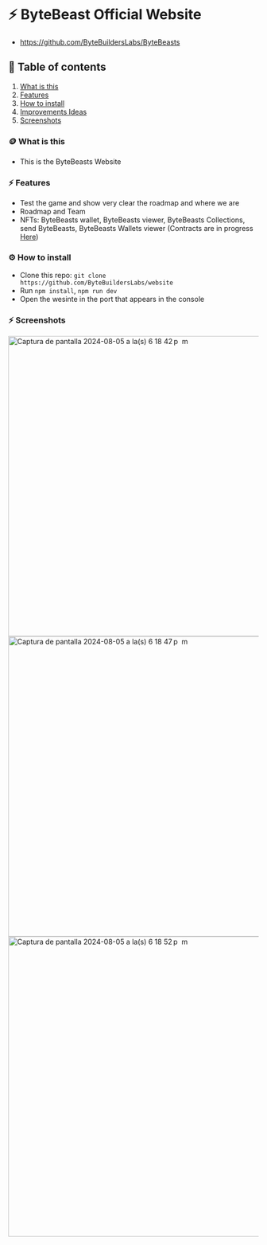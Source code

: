 # ⚡️ ByteBeast Official Website
- https://github.com/ByteBuildersLabs/ByteBeasts

## 🔮 Table of contents
1. [What is this](#-what-is-this)
2. [Features](#%EF%B8%8F-features)
3. [How to install](#%EF%B8%8F-how-to-install)
4. [Improvements Ideas](#-improvements-ideas)
5. [Screenshots](#%EF%B8%8F-screenshots)


### 🪙 What is this
- This is the ByteBeasts Website


### ⚡️ Features
- Test the game and show very clear the roadmap and where we are
- Roadmap and Team
- NFTs: ByteBeasts wallet, ByteBeasts viewer, ByteBeasts Collections, send ByteBeasts, ByteBeasts Wallets viewer (Contracts are in progress [Here](https://github.com/ByteBuildersLabs/Contracts))

### ⚙️ How to install
- Clone this repo: `git clone https://github.com/ByteBuildersLabs/website`
- Run `npm install`, `npm run dev`
- Open the wesinte in the port that appears in the console

### ⚡️ Screenshots

<img width="603" alt="Captura de pantalla 2024-08-05 a la(s) 6 18 42 p  m" src="https://github.com/user-attachments/assets/5014a542-f1ae-48ee-a358-95e5e0aa1e32">

<img width="603" alt="Captura de pantalla 2024-08-05 a la(s) 6 18 47 p  m" src="https://github.com/user-attachments/assets/475897cc-8268-4762-b3cd-e76ef7b2b430">

<img width="603" alt="Captura de pantalla 2024-08-05 a la(s) 6 18 52 p  m" src="https://github.com/user-attachments/assets/98c80d9c-f3cf-407a-8d22-b5c2383bda94">
